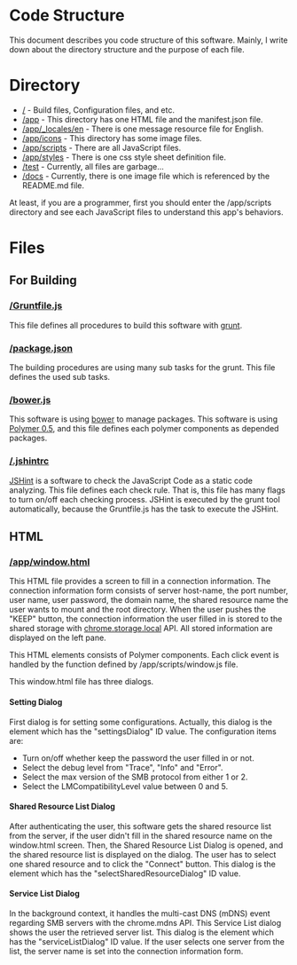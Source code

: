 # Code Structure

This document describes you code structure of this software. Mainly, I write down about the directory structure and the purpose of each file.

# Directory

* [/](https://github.com/yoichiro/chromeos-filesystem-cifs) - Build files, Configuration files, and etc.
* [/app](https://github.com/yoichiro/chromeos-filesystem-cifs/tree/master/app) - This directory has one HTML file and the manifest.json file.
* [/app/_locales/en](https://github.com/yoichiro/chromeos-filesystem-cifs/tree/master/app/_locales/en) - There is one message resource file for English.
* [/app/icons](https://github.com/yoichiro/chromeos-filesystem-cifs/tree/master/app.icons) - This directory has some image files.
* [/app/scripts](https://github.com/yoichiro/chromeos-filesystem-cifs/tree/master/app/scripts) - There are all JavaScript files.
* [/app/styles](https://github.com/yoichiro/chromeos-filesystem-cifs/tree/master/app/styles) - There is one css style sheet definition file.
* [/test](https://github.com/yoichiro/chromeos-filesystem-cifs/tree/master/test) - Currently, all files are garbage...
* [/docs](https://github.com/yoichiro/chromeos-filesystem-cifs/tree/master/docs) - Currently, there is one image file which is referenced by the README.md file.

At least, if you are a programmer, first you should enter the /app/scripts directory and see each JavaScript files to understand this app's behaviors.

# Files

## For Building

### [/Gruntfile.js](https://github.com/yoichiro/chromeos-filesystem-cifs/blob/master/Gruntfile.js)

This file defines all procedures to build this software with [grunt](http://gruntjs.com/).

### [/package.json](https://github.com/yoichiro/chromeos-filesystem-cifs/blob/master/package.json)

The building procedures are using many sub tasks for the grunt. This file defines the used sub tasks.

### [/bower.js](https://github.com/yoichiro/chromeos-filesystem-cifs/blob/master/bower.js)

This software is using [bower](http://bower.io/) to manage packages. This software is using [Polymer 0.5](https://www.polymer-project.org/0.5/), and this file defines each polymer components as depended packages.

### [/.jshintrc](https://github.com/yoichiro/chromeos-filesystem-cifs/blob/master/.jshintrc)

[JSHint](http://jshint.com/) is a software to check the JavaScript Code as a static code analyzing. This file defines each check rule. That is, this file has many flags to turn on/off each checking process. JSHint is executed by the grunt tool automatically, because the Gruntfile.js has the task to execute the JSHint.

## HTML

### [/app/window.html](https://github.com/yoichiro/chromeos-filesystem-cifs/blob/master/app/window.html)

This HTML file provides a screen to fill in a connection information. The connection information form consists of server host-name, the port number, user name, user password, the domain name, the shared resource name the user wants to mount and the root directory. When the user pushes the "KEEP" button, the connection information the user filled in is stored to the shared storage with [chrome.storage.local](https://developer.chrome.com/apps/storage#property-local) API. All stored information are displayed on the left pane.

This HTML elements consists of Polymer components. Each click event is handled by the function defined by /app/scripts/window.js file.

This window.html file has three dialogs.

#### Setting Dialog

First dialog is for setting some configurations. Actually, this dialog is the element which has the "settingsDialog" ID value. The configuration items are:

* Turn on/off whether keep the password the user filled in or not.
* Select the debug level from "Trace", "Info" and "Error".
* Select the max version of the SMB protocol from either 1 or 2.
* Select the LMCompatibilityLevel value between 0 and 5.

#### Shared Resource List Dialog

After authenticating the user, this software gets the shared resource list from the server, if the user didn't fill in the shared resource name on the window.html screen. Then, the Shared Resource List Dialog is opened, and the shared resource list is displayed on the dialog. The user has to select one shared resource and to click the "Connect" button. This dialog is the element which has the "selectSharedResourceDialog" ID value.

#### Service List Dialog

In the background context, it handles the multi-cast DNS (mDNS) event regarding SMB servers with the chrome.mdns API. This Service List dialog shows the user the retrieved server list. This dialog is the element which has the "serviceListDialog" ID value. If the user selects one server from the list, the server name is set into the connection information form.
